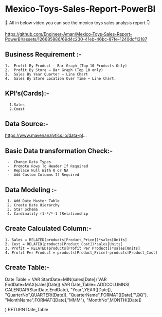# Mexico-Toys-Sales-Report-PowerBI
:wave: All in below video you can see the mexico toys sales analysis report.:point_down:



https://github.com/Engineer-Aman/Mexico-Toys-Sales-Report-PowerBI/assets/126685886/69d4c230-41eb-46bc-87fe-1240dcf13187


## Business Requirement :- 
    1.	Profit By Product – Bar Graph (Top 10 Products Only)
    2.	Profit By Store – Bar Graph (Top 10 only)
    3.	Sales By Year Quarter – Line Chart
    4.	Sales By Store Location Over Time – Line Chart.



## KPI’s(Cards):-
      1.Sales 
      2.Coast
      



## Data Source:-

  https://www.mavenanalytics.io/data-pl...





## Basic Data transformation Check:-

     -	Change Data Types
     -	Promote Rows To Header If Required
     -	Replace Null With 0 or NA
     -	Add Custom Columns If Required


## Data Modeling :- 
     1.	Add Date Master Table 
     2.	Create Date Hierarchy
     3.	Star Schema
     4.	Cardinality (1-*/*-1 )Relationship



## Create Calculated Column:-
    1. Sales = RELATED(products[Product_Price])*sales[Units] 
    2. Cost = RELATED(products[Product_Cost])*sales[Units] 
    3. Profit = RELATED(products[Profit Per Product])*sales[Units]
    4. Profit Per Product = products[Product_Price]-products[Product_Cost]

## Create Table:-
Date Table = 
VAR StartDate=MIN(sales[Date])
VAR EndDate=MAX(sales[Date])
VAR Date_Table=
ADDCOLUMNS(
     CALENDAR(StartDate,EndDate),
     "Year",YEAR([Date]),
     "QuarterNo",QUARTER([Date]),
     "QuarterName",FORMAT([Date],"\QQ"),
     "MonthName",FORMAT([Date],"MMM"),
     "MonthNo",MONTH([Date])

)
RETURN Date_Table


	


